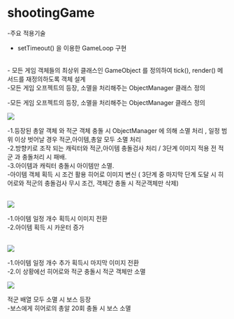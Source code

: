 # shootingGame


-주요 적용기술
<br>
- setTimeout() 을 이용한 GameLoop 구현 
<br>
- 모든 게임 객체들의 최상위 클래스인 GameObject 를 정의하여 tick(), render() 메서드를 재정의하도록 객체 설계 
<br>
-모든 게임 오프젝트의 등장, 소멸을 처리해주는 ObjectManager 클래스 정의 

<br>

-모든 게임 오프젝트의 등장, 소멸을 처리해주는 ObjectManager 클래스 정의
<p>
<img src="https://postfiles.pstatic.net/MjAxOTA1MTRfNzEg/MDAxNTU3NzY1MzMyMjE2.L199Gcer7zx5OGsWw9H4pTAEGmuR-Yc2kgIhQ4WL2FIg.2gK-_LrFR4IVIF07tKxdip000D6XHQUChyO_eUJdr70g.PNG.kidsgk4/image.png?type=w580"/>
</p>
-1.등장된 총알 객체 와 적군 객체 충돌 시 ObjectManager 에 의해 소멸 처리 , 일정 범위 이상 벗어날 경우 적군,아이템,총알 모두 소멸 처리
<br>
-2.방향키로 조작 되는 캐릭터와 적군,아이템 충돌검사 처리 / 3단계 이미지 적용 전 적군 과 충돌처리 시 패배.
<br>
-3.아이템과 캐릭터 충돌시 아이템만 소멸.
<br>
-아이템 객체 획득 시 조건 활용 히어로 이미지 변신 ( 3단계 중 마지막 단계 도달 시 히어로와 적군의 충돌검사 무시 조건, 객체간 충돌 시 적군객체만 삭제)
<p>
<br>
<img src="https://postfiles.pstatic.net/MjAxOTA1MTRfMjE1/MDAxNTU3NzY1ODQ2Njgw.WXfIT4BUtITlCzBBmtDCYNMJ4SdmdAbpGSb6iCpEs1gg.UCy7Sij91znv7xCIWoVZ-XTZh4uiMEAI7RPDHk2m_3gg.PNG.kidsgk4/image.png?type=w580"/>
</p>
-1.아이템 일정 개수 획득시 이미지 전환<br>
-2.아이템 획득 시 카운터 증가
<p>
<br>
<img src="https://postfiles.pstatic.net/MjAxOTA1MTRfMjY1/MDAxNTU3NzY2MTMxNzcz.KqyFom-EFiZOOV-8e00XhFxRU-iAv6WPOw7eIMzE5bEg.e2NuptEovUvfUmBpJeo6egdd1GUghZ8hJXiXB938SIgg.PNG.kidsgk4/image.png?type=w580"/>
</p>
-1.아이템 일정 개수 추가 획득시 마지막 이미지 전환
<br>
-2.이 상황에선 히어로와 적군 충돌시 적군 객체만 소멸
<br>
<p>
<img src="https://postfiles.pstatic.net/MjAxOTA1MTNfNjAg/MDAxNTU3NzE4Nzg1MjE4.VZCwfqN_Gic8UM5fT1b71vahHbnUbTZ91lcrpzzBxdsg.vZ3letNdB--JjFF8OllRhD__v86IsaV-E-ZMlI4JR5Ug.PNG.kidsgk4/image.png?type=w580"/>
</p>
적군 배열 모두 소멸 시 보스 등장 
<br>
-보스에게 히어로의 총알 20회 충돌 시 보스 소멸
